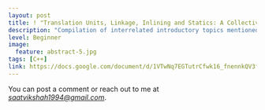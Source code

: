 ```yaml
---
layout: post
title: ! "Translation Units, Linkage, Inlining and Statics: A Collective Reference"
description: "Compilation of interrelated introductory topics mentioned in the title with useful references roughly organized in a GoogleDoc and kept up to date."
level: Beginner
image:
  feature: abstract-5.jpg
tags: [C++]
link: https://docs.google.com/document/d/1VTwNq7EGTutrCfwk16_fnennkQV3fJqYa4fq0v5CkU0/edit?usp=sharing
---
```

You can post a comment or reach out to me at *saatvikshah1994@gmail.com*.